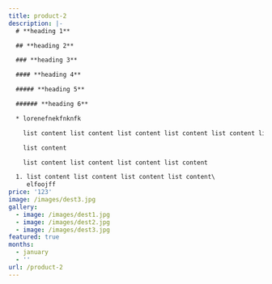 ```yaml
---
title: product-2
description: |-
  # **heading 1**

  ## **heading 2**

  ### **heading 3**

  #### **heading 4**

  ##### **heading 5**

  ###### **heading 6**

  * lorenefnekfnknfk 

    list content list content list content list content list content list content list content list content list content list content list content list content list content list content list content list content 

    list content 

    list content list content list content list content

  1. list content list content list content list content\
     elfoojff
price: '123'
image: /images/dest3.jpg
gallery:
  - image: /images/dest1.jpg
  - image: /images/dest2.jpg
  - image: /images/dest3.jpg
featured: true
months:
  - january
  - ''
url: /product-2
---
```


